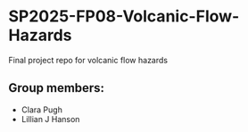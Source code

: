 # SP2025-FP08-Volcanic-Flow-Hazards
Final project repo for volcanic flow hazards

## Group members: 
- Clara Pugh
- Lillian J Hanson
